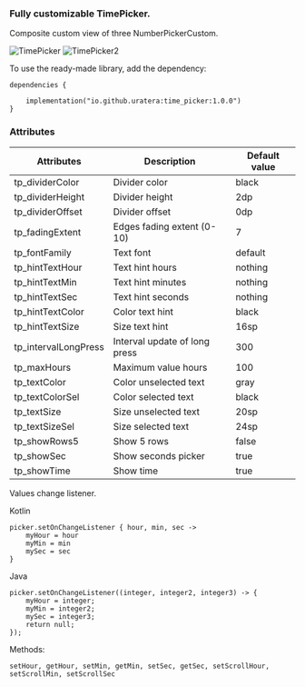 ### Fully customizable TimePicker.

Composite custom view of three NumberPickerCustom.

![TimePicker](https://github.com/user-attachments/assets/4c090a53-014b-4b5d-920d-0e79ed83263a)
![TimePicker2](https://github.com/user-attachments/assets/6d8822c1-b629-4727-8889-fd1bec3ac81d)

To use the ready-made library, add the dependency:
```
dependencies {

    implementation("io.github.uratera:time_picker:1.0.0")
}
```
### Attributes
|Attributes          |Description     |Default value|
|--------------------|----------------|-------------|
|tp_dividerColor     |Divider color   |black
|tp_dividerHeight    |Divider height|2dp
|tp_dividerOffset    |Divider offset|0dp
|tp_fadingExtent     |Edges fading extent (0-10)|7
|tp_fontFamily       |Text font      |default
|tp_hintTextHour     |Text hint hours   |nothing
|tp_hintTextMin      |Text hint minutes |nothing
|tp_hintTextSec      |Text hint seconds |nothing
|tp_hintTextColor    |Color text hint |black
|tp_hintTextSize     |Size text hint |16sp
|tp_intervalLongPress|Interval update of long press |300
|tp_maxHours         |Maximum value hours|100
|tp_textColor        |Color unselected text |gray
|tp_textColorSel     |Color selected text |black
|tp_textSize         |Size unselected text |20sp
|tp_textSizeSel      |Size selected text|24sp
|tp_showRows5        |Show 5 rows |false
|tp_showSec          |Show seconds picker |true
|tp_showTime         |Show time | true

Values change listener.

Kotlin

```
picker.setOnChangeListener { hour, min, sec ->
    myHour = hour
    myMin = min
    mySec = sec
}
```

Java

```
picker.setOnChangeListener((integer, integer2, integer3) -> {
    myHour = integer;
    myMin = integer2;
    mySec = integer3;
    return null;
});
```

Methods:
```
setHour, getHour, setMin, getMin, setSec, getSec, setScrollHour, setScrollMin, setScrollSec
```


